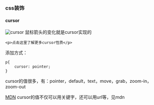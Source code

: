 ### css装饰
#### cursor
![cursor](https://qgt-document.oss-cn-beijing.aliyuncs.com/P3-2-HTML-CSS/1.3/f2-3-1-show.gif)
鼠标箭头的变化就是cursor实现的
```
<p>点击这里了解更多cursor性质</p>
```
添加方式：
```
p{
    cursor: pointer;
}
```
cursor的值很多，有：pointer，default，text，move，grab，zoom-in，zoom-out

[MDN](https://developer.mozilla.org/zh-CN/docs/Web/CSS/cursor)
cursor的值不仅可以用关键字，还可以用url等，见mdn
